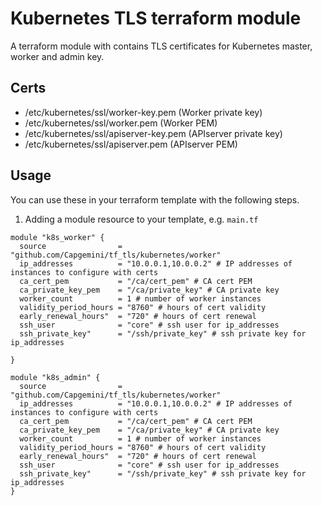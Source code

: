 Kubernetes TLS terraform module
=======================

A terraform module with contains TLS certificates for Kubernetes master, worker
and admin key.

Certs
-----
- /etc/kubernetes/ssl/worker-key.pem (Worker private key)
- /etc/kubernetes/ssl/worker.pem (Worker PEM)
- /etc/kubernetes/ssl/apiserver-key.pem (APIserver private key)
- /etc/kubernetes/ssl/apiserver.pem (APIserver PEM)

Usage
-----

You can use these in your terraform template with the following steps.

1. Adding a module resource to your template, e.g. `main.tf`

```
module "k8s_worker" {
  source                = "github.com/Capgemini/tf_tls/kubernetes/worker"
  ip_addresses          = "10.0.0.1,10.0.0.2" # IP addresses of instances to configure with certs
  ca_cert_pem           = "/ca/cert_pem" # CA cert PEM
  ca_private_key_pem    = "/ca/private_key" # CA private key
  worker_count          = 1 # number of worker instances
  validity_period_hours = "8760" # hours of cert validity
  early_renewal_hours"  = "720" # hours of cert renewal
  ssh_user              = "core" # ssh user for ip_addresses
  ssh_private_key"      = "/ssh/private_key" # ssh private key for ip_addresses

}

module "k8s_admin" {
  source                = "github.com/Capgemini/tf_tls/kubernetes/worker"
  ip_addresses          = "10.0.0.1,10.0.0.2" # IP addresses of instances to configure with certs
  ca_cert_pem           = "/ca/cert_pem" # CA cert PEM
  ca_private_key_pem    = "/ca/private_key" # CA private key
  worker_count          = 1 # number of worker instances
  validity_period_hours = "8760" # hours of cert validity
  early_renewal_hours"  = "720" # hours of cert renewal
  ssh_user              = "core" # ssh user for ip_addresses
  ssh_private_key"      = "/ssh/private_key" # ssh private key for ip_addresses
}

```
